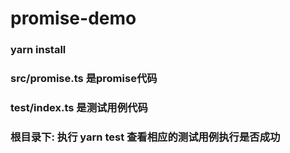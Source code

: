 # promise-demo

### yarn install

### src/promise.ts 是promise代码

### test/index.ts 是测试用例代码

### 根目录下: 执行 yarn test 查看相应的测试用例执行是否成功
